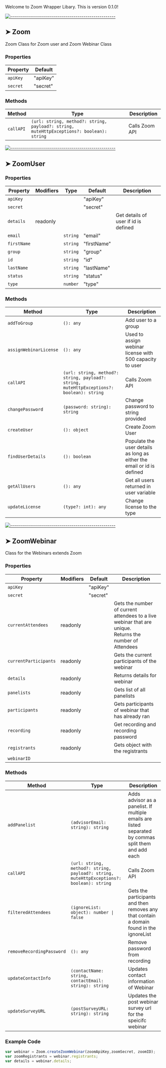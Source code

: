 <!-- ⚠️ This README has been generated from the file(s) "blueprint.md" ⚠️-->Welcome to Zoom Wrapper Libary. This is version 0.1.0!

[![-----------------------------------------------------](https://raw.githubusercontent.com/andreasbm/readme/master/assets/lines/colored.png)](#zoom)

## ➤ Zoom

Zoom Class for Zoom user and Zoom Webinar Class

### Properties

| Property | Default  |
| -------- | -------- |
| `apiKey` | "apiKey" |
| `secret` | "secret" |

### Methods

| Method    | Type                                                                                     | Description    |
| --------- | ---------------------------------------------------------------------------------------- | -------------- |
| `callAPI` | `(url: string, method?: string, payload?: string, muteHttpExceptions?: boolean): string` | Calls Zoom API |

[![-----------------------------------------------------](https://raw.githubusercontent.com/andreasbm/readme/master/assets/lines/colored.png)](#zoomuser)

## ➤ ZoomUser

### Properties

| Property    | Modifiers | Type     | Default     | Description                          |
| ----------- | --------- | -------- | ----------- | ------------------------------------ |
| `apiKey`    |           |          | "apiKey"    |                                      |
| `secret`    |           |          | "secret"    |                                      |
| `details`   | readonly  |          |             | Get details of user if id is defined |
| `email`     |           | `string` | "email"     |                                      |
| `firstName` |           | `string` | "firstName" |                                      |
| `group`     |           | `string` | "group"     |                                      |
| `id`        |           | `string` | "id"        |                                      |
| `lastName`  |           | `string` | "lastName"  |                                      |
| `status`    |           | `string` | "status"    |                                      |
| `type`      |           | `number` | "type"      |                                      |

### Methods

| Method                 | Type                                                                                     | Description                                                            |
| ---------------------- | ---------------------------------------------------------------------------------------- | ---------------------------------------------------------------------- |
| `addToGroup`           | `(): any`                                                                                | Add user to a group                                                    |
| `assignWebinarLicense` | `(): any`                                                                                | Used to assign webinar license with 500 capacity to user               |
| `callAPI`              | `(url: string, method?: string, payload?: string, muteHttpExceptions?: boolean): string` | Calls Zoom API                                                         |
| `changePassword`       | `(password: string): string`                                                             | Change password to string provided                                     |
| `createUser`           | `(): object`                                                                             | Create Zoom User                                                       |
| `findUserDetails`      | `(): boolean`                                                                            | Populate the user details as long as either the email or id is defined |
| `getAllUsers`          | `(): any`                                                                                | Get all users returned in user variable                                |
| `updateLicense`        | `(type?: int): any`                                                                      | Change license to the type                                             |

[![-----------------------------------------------------](https://raw.githubusercontent.com/andreasbm/readme/master/assets/lines/colored.png)](#zoomwebinar)

## ➤ ZoomWebinar

Class for the Webinars extends Zoom

### Properties

| Property              | Modifiers | Default  | Description                                                                                                  |
| --------------------- | --------- | -------- | ------------------------------------------------------------------------------------------------------------ |
| `apiKey`              |           | "apiKey" |                                                                                                              |
| `secret`              |           | "secret" |                                                                                                              |
| `currentAttendees`    | readonly  |          | Gets the number of current attendees to a live webinar that are unique.<br />Returns the number of Attendees |
| `currentParticipants` | readonly  |          | Gets the current participants of the webinar                                                                 |
| `details`             | readonly  |          | Returns details for webinar                                                                                  |
| `panelists`           | readonly  |          | Gets list of all panelists                                                                                   |
| `participants`        | readonly  |          | Gets participants of webinar that has already ran                                                            |
| `recording`           | readonly  |          | Get recording and recording password                                                                         |
| `registrants`         | readonly  |          | Gets object with the registrants                                                                             |
| `webinarID`           |           |          |                                                                                                              |

### Methods

| Method                    | Type                                                                                     | Description                                                                                           |
| ------------------------- | ---------------------------------------------------------------------------------------- | ----------------------------------------------------------------------------------------------------- |
| `addPanelist`             | `(advisorEmail: string): string`                                                         | Adds advisor as a panelist. If multiple emails are listed separated by commas split them and add each |
| `callAPI`                 | `(url: string, method?: string, payload?: string, muteHttpExceptions?: boolean): string` | Calls Zoom API                                                                                        |
| `filteredAttendees`       | `(ignoreList: object): number \| false`                                                  | Gets the participants and then removes any that contain a domain found in the ignoreList              |
| `removeRecordingPassword` | `(): any`                                                                                | Remove password from recording                                                                        |
| `updateContactInfo`       | `(contactName: string, contactEmail: string): string`                                    | Updates contact information of Webinar                                                                |
| `updateSurveyURL`         | `(postSurveyURL: string): string`                                                        | Updates the post webinar survey url for the speicifc webinar                                          |




### Example Code

```javascript
var webinar = Zoom.createZoomWebinar(zoomApiKey,zoomSecret, zoomID);
var zoomRegistrants = webinar.registrants;
var details = webinar.details;

```
